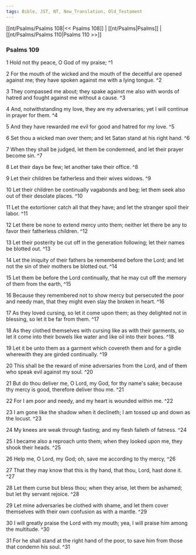 ```yaml
---
tags: Bible, JST, NT, New_Translation, Old_Testament
---
```


[[nt/Psalms/Psalms 108|<< Psalms 108]] | [[nt/Psalms|Psalms]] | [[nt/Psalms/Psalms 110|Psalms 110 >>]]

### Psalms 109

1 Hold not thy peace, O God of my praise;  ^1

2 For the mouth of the wicked and the mouth of the deceitful are opened against me; they have spoken against me with a lying tongue.  ^2

3 They compassed me about; they spake against me also with words of hatred and fought against me without a cause.  ^3

4 And, notwithstanding my love, they are my adversaries; yet I will continue in prayer for them.  ^4

5 And they have rewarded me evil for good and hatred for my love.  ^5

6 Set thou a wicked man over them; and let Satan stand at his right hand.  ^6

7 When they shall be judged, let them be condemned, and let their prayer become sin.  ^7

8 Let their days be few; let another take their office.  ^8

9 Let their children be fatherless and their wives widows.  ^9

10 Let their children be continually vagabonds and beg; let them seek also out of their desolate places.  ^10

11 Let the extortioner catch all that they have; and let the stranger spoil their labor.  ^11

12 Let there be none to extend mercy unto them; neither let there be any to favor their fatherless children.  ^12

13 Let their posterity be cut off in the generation following; let their names be blotted out.  ^13

14 Let the iniquity of their fathers be remembered before the Lord; and let not the sin of their mothers be blotted out.  ^14

15 Let them be before the Lord continually, that he may cut off the memory of them from the earth,  ^15

16 Because they remembered not to show mercy but persecuted the poor and needy man, that they might even slay the broken in heart.  ^16

17 As they loved cursing, so let it come upon them; as they delighted not in blessing, so let it be far from them.  ^17

18 As they clothed themselves with cursing like as with their garments, so let it come into their bowels like water and like oil into their bones.  ^18

19 Let it be unto them as a garment which covereth them and for a girdle wherewith they are girded continually.  ^19

20 This shall be the reward of mine adversaries from the Lord, and of them who speak evil against my soul.  ^20

21 But do thou deliver me, O Lord, my God, for thy name\'s sake; because thy mercy is good, therefore deliver thou me.  ^21

22 For I am poor and needy, and my heart is wounded within me.  ^22

23 I am gone like the shadow when it declineth; I am tossed up and down as the locust.  ^23

24 My knees are weak through fasting; and my flesh faileth of fatness.  ^24

25 I became also a reproach unto them; when they looked upon me, they shook their heads.  ^25

26 Help me, O Lord, my God; oh, save me according to thy mercy,  ^26

27 That they may know that this is thy hand, that thou, Lord, hast done it.  ^27

28 Let them curse but bless thou; when they arise, let them be ashamed; but let thy servant rejoice.  ^28

29 Let mine adversaries be clothed with shame, and let them cover themselves with their own confusion as with a mantle.  ^29

30 I will greatly praise the Lord with my mouth; yea, I will praise him among the multitude.  ^30

31 For he shall stand at the right hand of the poor, to save him from those that condemn his soul.  ^31

 

